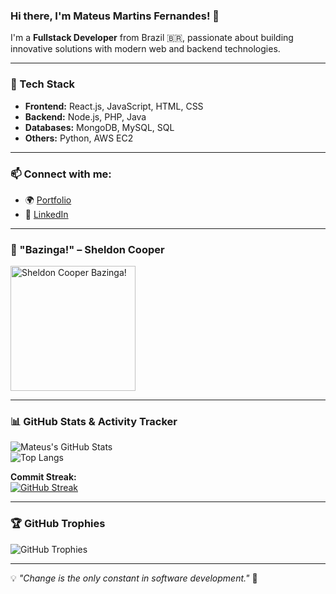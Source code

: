 ### Hi there, I'm Mateus Martins Fernandes! 👋

I'm a **Fullstack Developer** from Brazil 🇧🇷, passionate about building innovative solutions with modern web and backend technologies.

---

### 🚀 Tech Stack

- **Frontend:** React.js, JavaScript, HTML, CSS  
- **Backend:** Node.js, PHP, Java  
- **Databases:** MongoDB, MySQL, SQL  
- **Others:** Python, AWS EC2  

---

### 📫 Connect with me:

- 🌍 [Portfolio](https://mateusmartinsfernandes.netlify.app/)
- 🔗 [LinkedIn](https://www.linkedin.com/in/mateus-martins-fernandes-541aa1234/)

---

### 🧠 "Bazinga!" – Sheldon Cooper

<img src="https://media.giphy.com/media/RbDKaczqWovIugyJmW/giphy.gif" width="200" alt="Sheldon Cooper Bazinga!">

---

### 📊 GitHub Stats & Activity Tracker

![Mateus's GitHub Stats](https://github-readme-stats.vercel.app/api?username=mateusmartinsfernandes&show_icons=true&theme=radical)  
![Top Langs](https://github-readme-stats.vercel.app/api/top-langs/?username=mateusmartinsfernandes&layout=compact&theme=radical)

**Commit Streak:**  
[![GitHub Streak](https://streak-stats.demolab.com/?user=mateusmartinsfernandes&theme=radical)](https://git.io/streak-stats)

---

### 🏆 GitHub Trophies

![GitHub Trophies](https://github-profile-trophy.vercel.app/?username=mateusmartinsfernandes&theme=radical&no-frame=true&margin-w=5)

---

💡 *"Change is the only constant in software development."* 🚀
